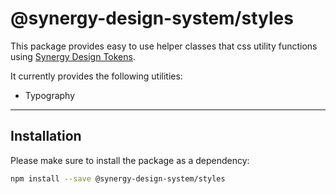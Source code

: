 # @synergy-design-system/styles

This package provides easy to use helper classes that css utility functions using [Synergy Design Tokens](https://synergy-design-system.github.io/?path=/docs/packages-tokens--docs).

It currently provides the following utilities:

- Typography

---

## Installation

Please make sure to install the package as a dependency:

```bash
npm install --save @synergy-design-system/styles
```
